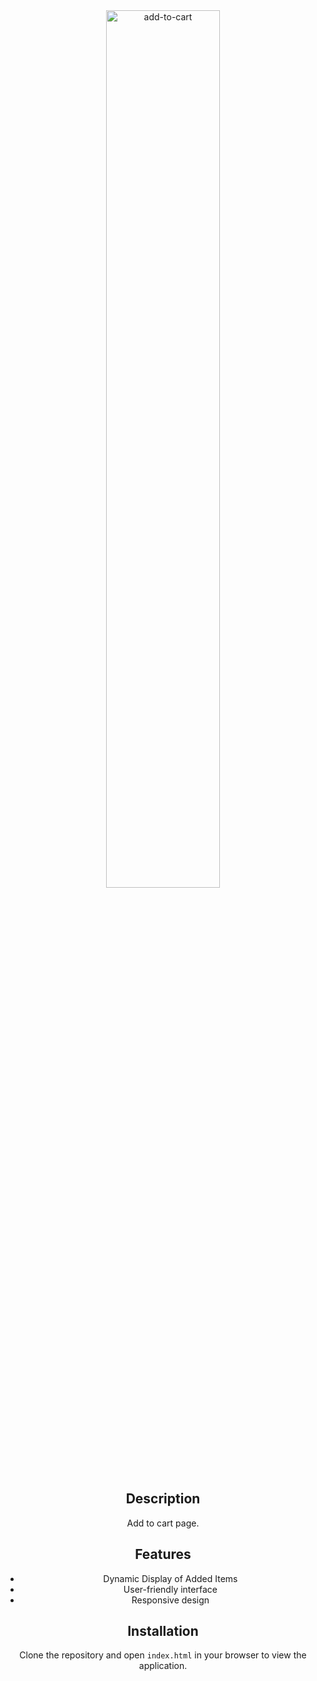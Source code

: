 
<div align="center">
<img src="https://nkb-backend-media-static-tenxiitian.s3.ap-south-1.amazonaws.com/tenxiitian_prod/programs/Tech+Programs/frontend-content/ccbp/coding-practice-questions/dynamic-webapps/shopping-cart-v1.gif" alt="add-to-cart" style="width: 60%;">

## Description

Add to cart page.
## Features
- Dynamic Display of Added Items
- User-friendly interface
- Responsive design

## Installation

Clone the repository and open `index.html` in your browser to view the application.
